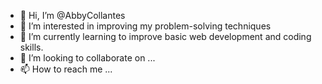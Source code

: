 - 👋 Hi, I’m @AbbyCollantes
- 👀 I’m interested in improving my problem-solving techniques
- 🌱 I’m currently learning to improve basic web development and coding skills.
- 💞️ I’m looking to collaborate on ...
- 📫 How to reach me ...

<!---
AbbyCollantes/AbbyCollantes is a ✨ special ✨ repository because its `README.md` (this file) appears on your GitHub profile.
You can click the Preview link to take a look at your changes.
--->
